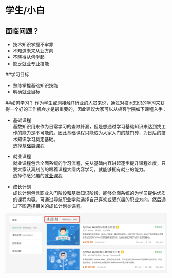 # 学生/小白

## 面临问题？
  - 技术知识掌握不牢靠
  - 不知道未来从业方向
  - 不晓得从何学起
  - 缺乏就业专业技能
  
  
##学习目标
  - 熟练掌握基础知识技能<br>  
  - 明确就业目标<br>  
  
##如何学习？
作为学生或刚接触IT行业的人员来说，通过对技术知识的学习来获得一个好的工作机会才是最重要的，因此建议大家可以从极客学院如下课程入手：<br>

  - 基础课程<br>
  基数知识用来作为日常学习的查缺补漏，但是想通过学习基础知识来达到找工作的能力是不可能的。因此基础课程只能成为大家入门的敲门砖，为日后的技术知识学习奠定基础。<br>
  选择[基础类课程](http://www.jikexueyuan.com/course/)
  
  - 就业课程<br>
  就业课程包含全面系统的学习流程，先从基础内容讲起逐步提升课程难度，只要大家认真刻苦的跟着课程大纲内容学习，就能够拥有就业的能力。<br>
 选择你感兴趣的[就业课程](http://jiuye.jikexueyuan.com/)
  
  - 成长计划<br>
  成长计划包含职业入门阶段和基础知识阶段，能够全面系统的为学员提供优质的课程内容。可通过导航职业学院选择自己喜欢或感兴趣的职业方向，然后通过下图选择相关的成长计划类课程。
  
![](/images/zhiye_jihua.png)

